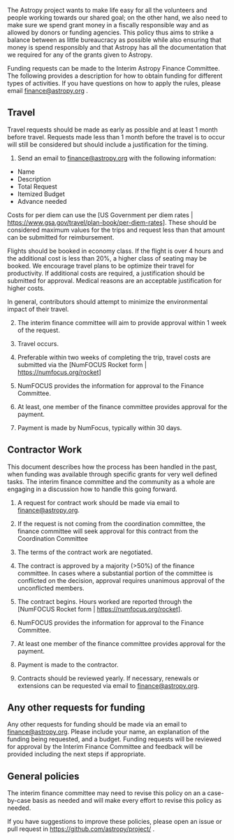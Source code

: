 

The Astropy project wants to make life easy for all the volunteers and people working towards our shared goal; on the other hand, we also need to make sure we spend grant money in a fiscally responsible way and as allowed by donors or funding agencies. This policy thus aims to strike a balance between as little bureaucracy as possible while also ensuring that money is spend responsibly and that Astropy has all the documentation that we required for any of the grants given to Astropy.



Funding requests can be made to the Interim Astropy Finance Committee.  The following provides a description for how to obtain funding for different types of activities. 
If you have questions on how to apply the rules, please email finance@astropy.org .


## Travel

Travel requests should be made as early as possible and at least 1 month before travel.   Requests made less than 1 month before the travel is to occur will still be considered but should include a justification for the timing.  

1. Send an email to finance@astropy.org with the following information:
* Name
* Description
* Total Request
* Itemized Budget
* Advance needed

Costs for per diem can use the [US Government per diem rates | https://www.gsa.gov/travel/plan-book/per-diem-rates].  These should be considered maximum values for the trips and request less than that amount can be submitted for reimbursement.

Flights should be booked in economy class.   If the flight is over 4 hours
and the additional cost is less than 20%, a higher class of seating may be
booked.  We encourage travel plans to be optimize their travel for
productivity.   If additional costs are required, a justification should be 
submitted for approval.  Medical reasons are an acceptable justification 
for higher costs.   

In general, contributors should attempt to minimize the environmental impact
of their travel. 

2. The interim finance committee will aim to provide approval within 1 week of the request.


3.  Travel occurs.

4.  Preferable within two weeks of completing the trip, travel costs are submitted via the [NumFOCUS Rocket form | https://numfocus.org/rocket]

5. NumFOCUS provides the information for approval to the Finance Committee.

6. At least, one member of the finance committee provides approval for the payment.

7. Payment is made by NumFocus, typically within 30 days.


## Contractor Work

This document describes how the process has been handled in the past, when funding was available through specific grants for very well defined tasks. The interim finance committee and the community as a whole are engaging in a discussion how to handle this going forward.

1.  A request for contract work should be made via email to finance@astropy.org.

2.  If the request is not coming from the coordination committee, the finance committee will seek approval for this contract from the Coordination Committee   

3.  The terms of the contract work are negotiated.

4.  The contract is approved by a majority (>50%) of the finance committee.  In cases where a substantial portion of the committee is conflicted on the decision, approval requires unanimous approval of the unconflicted members.

5.  The contract begins.  Hours worked are reported through the [NumFOCUS Rocket form | https://numfocus.org/rocket]. 

6.  NumFOCUS provides the information for approval to the Finance Committee.

7.   At least one member of the finance committee provides approval for the payment.  

8.   Payment is made to the contractor.

9.   Contracts should be reviewed yearly.   If necessary, renewals or extensions can be requested via email to finance@astropy.org.


## Any other requests for funding

Any other requests for funding should be made via an email to finance@astropy.org.   Please include your name, an explanation of the funding being requested, and a budget.   Funding requests will be reviewed for approval by the Interim Finance Committee and feedback will be provided including the next steps if appropriate. 


## General policies

The interim finance committee may need to revise this policy on an a case-by-case basis as needed and will make every effort to revise this policy as needed.

If you have suggestions to improve these policies, please open an issue or pull request in https://github.com/astropy/project/ . 

